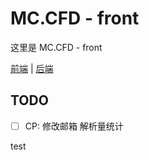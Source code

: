 # MC.CFD - front

这里是 MC.CFD - front

[前端](https://github.com/MCCFD/front) | [后端](https://github.com/MCCFD/api)

## TODO

- [ ] CP: 修改邮箱 解析量统计

test
